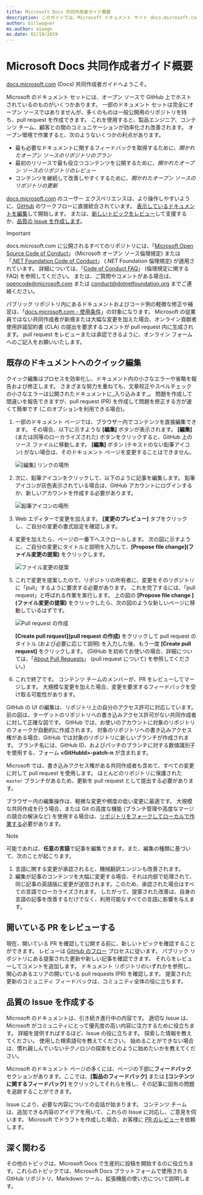 ```yaml
---
title: Microsoft Docs 共同作成者ガイド概要
description: このガイドでは、Microsoft ドキュメント サイト docs.microsoft.com で協力する方法について説明します。
author: billwagner
ms.author: wiwagn
ms.date: 02/19/2019
---
```


# <a name="microsoft-docs-contributor-guide-overview"></a>Microsoft Docs 共同作成者ガイド概要

[docs.microsoft.com](https://docs.microsoft.com) (Docs) 共同作成者ガイドへようこそ。

Microsoft のドキュメント セットには、オープン ソースで GitHub 上でホストされているのものがいくつかあります。 一部のドキュメント セットは完全にオープン ソースではありませんが、多くのものは一般公開用のリポジトリを持ち、pull request を作成できます。 これを使用すると、製品エンジニア、コンテンツ チーム、顧客との間のコミュニケーションが効率化され改善されます。 オープン環境で作業すると、次のようないくつかの利点があります。

- 最も必要なドキュメントに関するフィードバックを取得するために、_開かれたオープン ソースのリポジトリのプラン_
- 最初のリリースで最も役立つコンテンツを公開するために、_開かれたオープン ソースのリポジトリのレビュー_
- コンテンツを継続して改善しやすくするために、_開かれたオープン ソースのリポジトリの更新_

[docs.microsoft.com](https://docs.microsoft.com) のユーザー エクスペリエンスは、より操作しやすいように、[GitHub](https://github.com) のワークフローに直接統合されています。 [表示しているドキュメントを編集](#quick-edits-to-existing-documents)して開始します。 または、[新しいトピックをレビュー](#review-open-prs)して支援するか、[品質の Issue を作成します](#create-quality-issues)。

> [!IMPORTANT]
> docs.microsoft.com に公開されるすべてのリポジトリには、「[Microsoft Open Source Code of Conduct](https://opensource.microsoft.com/codeofconduct/)」 (Microsoft オープン ソース倫理規定) または「[.NET Foundation Code of Conduct](https://dotnetfoundation.org/code-of-conduct)」 (.NET Foundation 倫理規定) が適用されています。 詳細については、「[Code of Conduct FAQ](https://opensource.microsoft.com/codeofconduct/faq/)」 (倫理規定に関する FAQ) を参照してください。 または、ご質問やコメントがある場合は、[opencode@microsoft.com](mailto:opencode@microsoft.com) または [conduct@dotnetfoundation.org](mailto:conduct@dotnetfoundation.org) までご連絡ください。<br>
>
> パブリック リポジトリ内にあるドキュメントおよびコード例の軽微な修正や補足は、「[docs.microsoft.com - 使用条件](https://docs.microsoft.com/legal/termsofuse)」の対象になります。 Microsoft の従業員ではない共同作成者が新規または大幅な変更を加えた場合、オンライン貢献者使用許諾契約書 (CLA) の提出を要求するコメントが pull request 内に生成されます。 pull request をレビューまたは承認できるように、オンライン フォームへのご記入をお願いいたします。

## <a name="quick-edits-to-existing-documents"></a>既存のドキュメントへのクイック編集

クイック編集はプロセスを効率化し、ドキュメント内の小さなエラーや省略を報告および修正します。 さまざまな努力を重ねても、文章校正やスペルチェックの小さなエラーは公開されたドキュメントに_入り込みます_。 問題を作成して間違いを報告できますが、pull request (PR) を作成して問題を修正する方が速くて簡単です (このオプションを利用できる場合)。

1. 一部のドキュメント ページでは、ブラウザー内でコンテンツを直接編集できます。 その場合、以下に示すような **[編集]** ボタンが表示されます。 **[編集]** (または同等のローカライズされた) ボタンをクリックすると、GitHub 上のソース ファイルに移動します。 **[編集]** ボタン (テキストのない鉛筆アイコン) がない場合は、そのドキュメント ページを変更することはできません。

   ![[編集] リンクの場所](./media/index/edit-article.png)

2. 次に、鉛筆アイコンをクリックして、以下のように記事を編集します。 鉛筆アイコンが灰色表示されている場合は、GitHub アカウントにログインするか、新しいアカウントを作成する必要があります。 

   ![鉛筆アイコンの場所](./media/index/edit-icon.png)


3. Web エディターで変更を加えます。 **[変更のプレビュー]** タブをクリックし、ご自分の変更の書式設定を確認します。

4. 変更を加えたら、ページの一番下へスクロールします。 次の図に示すように、ご自分の変更にタイトルと説明を入力して、**[Propose file change]\(ファイル変更の提案\)** をクリックします。

   ![ファイル変更の提案](./media/index/submit-pull-request.png)

5. これで変更を提案したので、リポジトリの所有者に、変更をそのリポジトリに「pull」するように要求する必要があります。 これを完了するには、「pull request」と呼ばれる作業を実行します。 上の図の **[Propose file change ]\(ファイル変更の提案\)** をクリックしたら、次の図のような新しいページに移動しているはずです。

   ![Pull request の作成](media/index/create-pull-request.png)

   **[Create pull request]\(pull request の作成)** をクリックして pull request のタイトル (および必要に応じて説明) を入力した後、もう一度 **[Create pull request]** をクリックします。 (GitHub を初めてお使いの場合、詳細については、「[About Pull Requests](https://help.github.com/en/articles/about-pull-requests)」 (pull request について) を参照してください。)

6. これで終了です。 コンテンツ チームのメンバーが、PR をレビューしてマージします。 大規模な変更を加えた場合、変更を要求するフィードバックを受け取る可能性があります。

GitHub の UI の編集は、リポジトリ上の自分のアクセス許可に対応しています。 前の図は、ターゲットのリポジトリへの書き込みアクセス許可がない共同作成者に対して正確な図です。 GitHub では、お使いのアカウントに対象のリポジトリのフォークが自動的に作成されます。 対象のリポジトリへの書き込みアクセス権がある場合、GitHub では対象のリポジトリに新しいブランチが作成されます。 ブランチ名には、GitHub ID、およびパッチのブランチに対する数値識別子を使用する、フォーム **\<GitHubId\>-patch-n** が含まれます。

Microsoft では、書き込みアクセス権がある共同作成者も含めて、すべての変更に対して pull request を使用します。 ほとんどのリポジトリに保護された `master` ブランチがあるため、更新を pull request として提出する必要があります。

ブラウザー内の編集操作は、軽微な変更や頻度の低い変更に最適です。 大規模な共同作成を行う場合、または Git の高度な機能 (ブランチ管理や高度なマージの競合の解決など) を使用する場合は、[リポジトリをフォークしてローカルで作業する](how-to-write-workflows-major.md)必要があります。

> [!NOTE]
> 可能であれば、**任意の言語**で記事を編集できます。また、編集の種類に基づいて、次のことが起こります。
> 1. 言語に関する変更が承認されると、機械翻訳エンジンも改善されます。
> 2. 編集が記事のコンテンツを大幅に変更する場合、それは内部で処理されて、同じ記事の英語版に変更が送信されます。このため、承認された場合はすべての言語でローカライズされます。
> したがって、提案された改善は、自身の言語の記事を改善するだけでなく、利用可能なすべての言語に影響を与えます。

## <a name="review-open-prs"></a>開いている PR をレビューする

現在、開いている PR を確認して公開する前に、新しいトピックを確認することができます。 レビューは [GitHub のフロー](https://guides.github.com/introduction/flow/) プロセスに従います。 パブリック リポジトリにある提案された更新や新しい記事を確認できます。 それらをレビューしてコメントを追加します。 ドキュメント リポジトリのいずれかを参照し、関心のあるエリアの開いている pull requests (PR) を確認します。 提案された更新のコミュニティ フィードバックは、コミュニティ全体の役に立ちます。

## <a name="create-quality-issues"></a>品質の Issue を作成する

Microsoft のドキュメントは、引き続き進行中の内容です。 適切な Issue は、Microsoft がコミュニティにとって優先度の高い内容に注力するために役立ちます。 詳細を提供すればするほど、Issue の役に立ちます。 探索した情報を教えてください。 使用した検索語句を教えてください。 始めることができない場合は、慣れ親しんでいないテクノロジの探索をどのように始めたいかを教えてください。

Microsoft のドキュメント ページの多くには、ページの下部に**フィードバック** セクションがあります。ここでは、**[製品のフィードバック]** または **[コンテンツに関するフィードバック]** をクリックしてそれらを残し、その記事に固有の問題を追跡することができます。

Issue により、必要な内容についての会話が始まります。 コンテンツ チームは、追加できる内容のアイデアを用いて、これらの Issue に対応し、ご意見を伺います。 Microsoft でドラフトを作成した場合、お客様に [PR のレビュー](#review-open-PRs)を依頼します。

## <a name="get-more-involved"></a>深く関わる

その他のトピックは、Microsoft Docs で生産的に投稿を開始するのに役立ちます。これらのトピックでは、Microsoft Docs プラットフォームで使用される GitHub リポジトリ、Markdown ツール、拡張機能の使い方について説明します。

